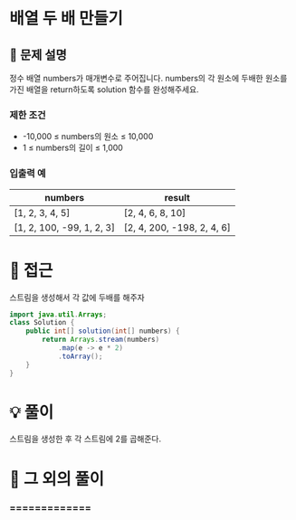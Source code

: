 # 배열 두 배 만들기

## 📌 문제 설명

정수 배열 numbers가 매개변수로 주어집니다. numbers의 각 원소에 두배한 원소를 가진 배열을 return하도록 solution 함수를 완성해주세요.

### 제한 조건

- -10,000 ≤ numbers의 원소 ≤ 10,000
- 1 ≤ numbers의 길이 ≤ 1,000


### 입출력 예
| numbers                   | result                     |
| ------------------------- | -------------------------- |
| [1, 2, 3, 4, 5]           | [2, 4, 6, 8, 10]           |
| [1, 2, 100, -99, 1, 2, 3] | [2, 4, 200, -198, 2, 4, 6] |

# 🧐 접근

스트림을 생성해서 각 값에 두배를 해주자

```java
import java.util.Arrays;
class Solution {
    public int[] solution(int[] numbers) {
        return Arrays.stream(numbers)
            .map(e -> e * 2)
            .toArray();
    }
}
```

# 💡 풀이

스트림을 생성한 후 각 스트림에 2를 곱해준다.

# 📘 그 외의 풀이

###  =============